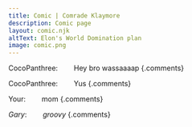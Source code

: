```yaml
---
title: Comic | Comrade Klaymore
description: Comic page
layout: comic.njk
altText: Elon's World Domination plan
image: comic.png
---
```


CocoPanthree:
&emsp;&emsp;Hey bro wassaaaap {.comments}

CocoPanthree:
&emsp;&emsp;Yus {.comments}

Your:
&emsp;&emsp;mom {.comments}

*Gary*:
&emsp;&emsp;*groovy* {.comments}
